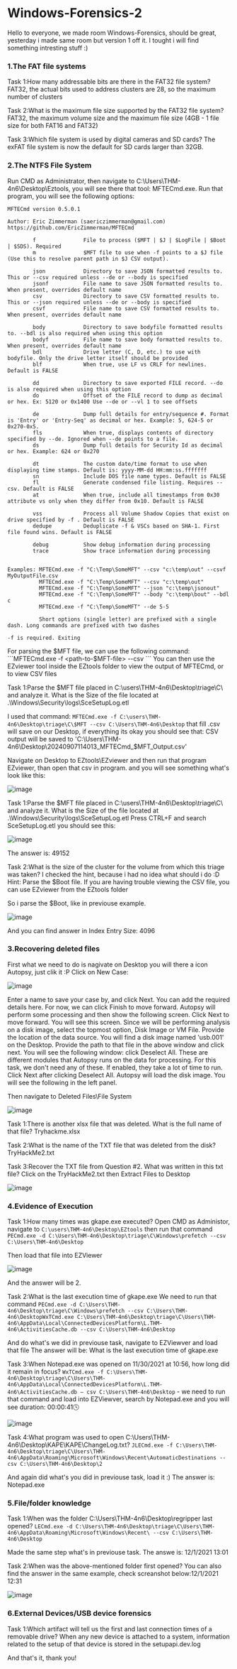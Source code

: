 # Windows-Forensics-2

Hello to everyone, we made room Windows-Forensics, should be great, yesterday i made same room but version 1 off it.
I tought i will find something intresting stuff :)


<h3>1.The FAT file systems</h3>

Task 1:How many addressable bits are there in the FAT32 file system?
FAT32, the actual bits used to address clusters are 28, so the maximum number of clusters

Task 2:What is the maximum file size supported by the FAT32 file system?
FAT32, the maximum volume size and the maximum file size (4GB - 1 file size for both FAT16 and FAT32)

Task 3:Which file system is used by digital cameras and SD cards?
The exFAT file system is now the default for SD cards larger than 32GB.


<h3>2.The NTFS File System</h3>
Run CMD as Administrator, then navigate to C:\Users\THM-4n6\Desktop\Eztools, you will see there that tool: MFTECmd.exe. Run that program, you will see the following options:

```
MFTECmd version 0.5.0.1

Author: Eric Zimmerman (saericzimmerman@gmail.com)
https://github.com/EricZimmerman/MFTECmd

        f               File to process ($MFT | $J | $LogFile | $Boot | $SDS). Required
        m               $MFT file to use when -f points to a $J file (Use this to resolve parent path in $J CSV output).

        json            Directory to save JSON formatted results to. This or --csv required unless --de or --body is specified
        jsonf           File name to save JSON formatted results to. When present, overrides default name
        csv             Directory to save CSV formatted results to. This or --json required unless --de or --body is specified
        csvf            File name to save CSV formatted results to. When present, overrides default name

        body            Directory to save bodyfile formatted results to. --bdl is also required when using this option
        bodyf           File name to save body formatted results to. When present, overrides default name
        bdl             Drive letter (C, D, etc.) to use with bodyfile. Only the drive letter itself should be provided
        blf             When true, use LF vs CRLF for newlines. Default is FALSE

        dd              Directory to save exported FILE record. --do is also required when using this option
        do              Offset of the FILE record to dump as decimal or hex. Ex: 5120 or 0x1400 Use --de or --vl 1 to see offsets

        de              Dump full details for entry/sequence #. Format is 'Entry' or 'Entry-Seq' as decimal or hex. Example: 5, 624-5 or 0x270-0x5.
        fls             When true, displays contents of directory specified by --de. Ignored when --de points to a file.
        ds              Dump full details for Security Id as decimal or hex. Example: 624 or 0x270

        dt              The custom date/time format to use when displaying time stamps. Default is: yyyy-MM-dd HH:mm:ss.fffffff
        sn              Include DOS file name types. Default is FALSE
        fl              Generate condensed file listing. Requires --csv. Default is FALSE
        at              When true, include all timestamps from 0x30 attribute vs only when they differ from 0x10. Default is FALSE

        vss             Process all Volume Shadow Copies that exist on drive specified by -f . Default is FALSE
        dedupe          Deduplicate -f & VSCs based on SHA-1. First file found wins. Default is FALSE

        debug           Show debug information during processing
        trace           Show trace information during processing


Examples: MFTECmd.exe -f "C:\Temp\SomeMFT" --csv "c:\temp\out" --csvf MyOutputFile.csv
          MFTECmd.exe -f "C:\Temp\SomeMFT" --csv "c:\temp\out"
          MFTECmd.exe -f "C:\Temp\SomeMFT" --json "c:\temp\jsonout"
          MFTECmd.exe -f "C:\Temp\SomeMFT" --body "c:\temp\bout" --bdl c
          MFTECmd.exe -f "C:\Temp\SomeMFT" --de 5-5

          Short options (single letter) are prefixed with a single dash. Long commands are prefixed with two dashes

-f is required. Exiting
```

For parsing the $MFT file, we can use the following command:  ```MFTECmd.exe -f <path-to-$MFT-file> --csv <path-to-save-results-in-csv>```
You can then use the EZviewer tool inside the EZtools folder to view the output of MFTECmd, or to view CSV files

Task 1:Parse the $MFT file placed in C:\users\THM-4n6\Desktop\triage\C\ and analyze it. What is the Size of the file located at .\Windows\Security\logs\SceSetupLog.etl

I used that command: ```MFTECmd.exe -f C:\users\THM-4n6\Desktop\triage\C\$MFT --csv C:\Users\THM-4n6\Desktop``` that fill .csv will save on our Desktop, if everything its okay you should see that:
CSV output will be saved to 'C:\Users\THM-4n6\Desktop\20240907114013_MFTECmd_$MFT_Output.csv'

Navigate on Desktop to EZtools\EZviewer and then run that program EZviewer, than open that csv in program. and you will see something what's look like this:

![image](https://github.com/user-attachments/assets/49089639-77ec-4620-9837-97b6f5ec097d)

Task 1:Parse the $MFT file placed in C:\users\THM-4n6\Desktop\triage\C\ and analyze it. What is the Size of the file located at .\Windows\Security\logs\SceSetupLog.etl
Press CTRL+F and search SceSetupLog.etl you should see this: 

![image](https://github.com/user-attachments/assets/792edd7d-4a96-48ee-8d51-83e84ae42592)

The answer is: 49152

Task 2:What is the size of the cluster for the volume from which this triage was taken?
I checked the hint, because i had no idea what should i do :D
Hint: Parse the $Boot file. If you are having trouble viewing the CSV file, you can use EZviewer from the EZtools folder

So i parse the $Boot, like in previouse example.

![image](https://github.com/user-attachments/assets/5f3b1592-b201-429c-9e35-b49432764399)

And you can find answer in Index Entry Size: 4096


<h3>3.Recovering deleted files</h3>
First what we need to do is nagivate on Desktop you will there a icon Autopsy, just clik it :P
Click on New Case:

![image](https://github.com/user-attachments/assets/fd4f1434-715c-47f7-9667-7a6cf20b9e54)

Enter a name to save your case by, and click Next.
You can add the required details here. For now, we can click Finish to move forward. Autopsy will perform some processing and then show the following screen. Click Next to move forward.
You will see this screen. Since we will be performing analysis on a disk image, select the topmost option, Disk Image or VM File.
Provide the location of the data source. You will find a disk image named 'usb.001' on the Desktop. Provide the path to that file in the above window and click next. You will see the following window:
click Deselect All. These are different modules that Autopsy runs on the data for processing. For this task, we don't need any of these. If enabled, they take a lot of time to run. Click Next after clicking Deselect All. Autopsy will load the disk image. You will see the following in the left panel.

Then navigate to Deleted Files\File System 

![image](https://github.com/user-attachments/assets/4ef3eacc-59c7-43ed-8052-c1cbb5613087)

Task 1:There is another xlsx file that was deleted. What is the full name of that file?
Tryhackme.xlsx

Task 2:What is the name of the TXT file that was deleted from the disk?
TryHackMe2.txt

Task 3:Recover the TXT file from Question #2. What was written in this txt file?
Click on the TryHackMe2.txt then Extract Files to Desktop

![image](https://github.com/user-attachments/assets/517a9488-514c-42cf-918d-eaaf24d5ffc8)

<h3>4.Evidence of Execution</h3>

Task 1:How many times was gkape.exe executed?
Open CMD as Administor, navigate to ```C:\users\THM-4n6\Desktop\EZtools``` then run that command ```PECmd.exe -d C:\Users\THM-4n6\Desktop\triage\C\Windows\prefetch --csv C:\Users\THM-4n6\Desktop```

Then load that file into EZViewer

![image](https://github.com/user-attachments/assets/567b29f3-e152-46f1-9db3-139cbc7fcee1)

And the answer will be 2.

Task 2:What is the last execution time of gkape.exe
We need to run that command ```PECmd.exe -d C:\Users\THM-4n6\Desktop\triage\C\Windows\prefetch --csv C:\Users\THM-4n6\DesktopWxTCmd.exe C:\Users\THM-4n6\Desktop\triage\C\Users\THM-4n6\AppData\Local\ConnectedDevicesPlatform\L.THM-4n6\ActivitiesCache.db --csv C:\Users\THM-4n6\Desktop```

And do what's we did in previouse task, navigate to EZViewver and load that file
The answer will be: What is the last execution time of gkape.exe

Task 3:When Notepad.exe was opened on 11/30/2021 at 10:56, how long did it remain in focus?
```WxTCmd.exe -f C:\Users\THM-4n6\Desktop\triage\C\Users\THM-4n6\AppData\Local\ConnectedDevicesPlatform\L.THM-4n6\ActivitiesCache.db — csv C:\Users\THM-4n6\Desktop``` - we need to run that command and load into EZViewver, search by Notepad.exe and you will see duration: 00:00:41🕓

![image](https://github.com/user-attachments/assets/0c25b7fb-047c-4806-88be-cf93a7aa484f)

Task 4:What program was used to open C:\Users\THM-4n6\Desktop\KAPE\KAPE\ChangeLog.txt?
```JLECmd.exe -f C:\Users\THM-4n6\Desktop\triage\C\Users\THM-4n6\AppData\Roaming\Microsoft\Windows\Recent\AutomaticDestinations --csv C:\Users\THM-4n6\Desktop\2```

And again did what's you did in previouse task, load it :)
The answer is: Notepad.exe

<h3>5.File/folder knowledge</h3>

Task 1:When was the folder C:\Users\THM-4n6\Desktop\regripper last opened?
```LECmd.exe -d C:\Users\THM-4n6\Desktop\triage\C\Users\THM-4n6\AppData\Roaming\Microsoft\Windows\Recent\ --csv C:\Users\THM-4n6\Desktop```

Made the same step what's in previouse task. The answe is: 12/1/2021 13:01

Task 2:When was the above-mentioned folder first opened?
You can also find the answer in the same example, check screanshot below:12/1/2021 12:31

![image](https://github.com/user-attachments/assets/ad6887e0-247b-4ae1-a75a-1abfae53bde2)


<h3>6.External Devices/USB device forensics</h3>

Task 1:Which artifact will tell us the first and last connection times of a removable drive?
When any new device is attached to a system, information related to the setup of that device is stored in the setupapi.dev.log 

And that's it, thank you! 
